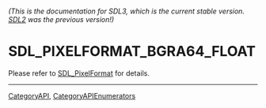 ###### (This is the documentation for SDL3, which is the current stable version. [SDL2](https://wiki.libsdl.org/SDL2/) was the previous version!)
# SDL_PIXELFORMAT_BGRA64_FLOAT

Please refer to [SDL_PixelFormat](SDL_PixelFormat) for details.

----
[CategoryAPI](CategoryAPI), [CategoryAPIEnumerators](CategoryAPIEnumerators)

